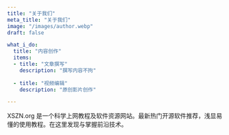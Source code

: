 ```yaml
---
title: "关于我们"
meta_title: "关于我们"
image: "/images/author.webp"
draft: false

what_i_do:
  title: "内容创作"
  items:
  - title: "文章撰写"
    description: "撰写内容不拘"
  
  - title: "视频编辑"
    description: "原创影片创作"

---
```


XSZN.org 是一个科学上网教程及软件资源网站。最新热门开源软件推荐，浅显易懂的使用教程。在这里发现与掌握前沿技术。
